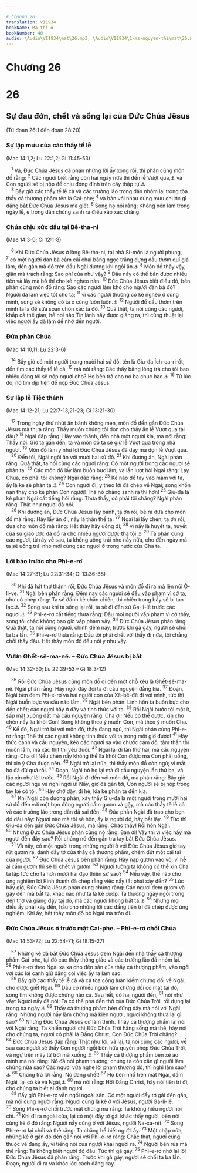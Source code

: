 ```yaml
---

# Chương 26
translation: VI1934
bookName: Ma-thi-ơ 
bookNumber: 40
audio: \Audio\VI1934\mat\26.mp3; \Audio\VI1934\1-ms-nguyen-thi\mat\26.mp3; \Audio\VI1934\2-ms-david-dong\mat\26.mp3
---
```


# Chương 26

<div class="title"><h1>26</h1><h2>Sự đau đớn, chết và sống lại của Đức Chúa Jêsus</h2><p>(Từ đoạn 26:1 đến đoạn 28:20)</p><h3>Sự lập mưu của các thầy tế lễ</h3><p>(Mac 14:1,2; Lu 22:1,2; Gi 11:45-53)</p></div>
<span class="verse mat_26_1"> <sup>1</sup> Vả, Đức Chúa Jêsus đã phán những lời ấy xong rồi, thì phán cùng môn đồ rằng: </span>
<span class="verse mat_26_2"><sup>2</sup> Các ngươi biết rằng còn hai ngày nữa thì đến lễ Vượt qua,<a data-toggle="tooltip" data-placement="bottom" title="Lễ Vượt qua tức là lễ Pâque">⚓</a> và Con người sẽ bị nộp để chịu đóng đinh trên cây thập tự.<a data-toggle="tooltip" data-placement="bottom" title="Xu 12:1-27">⚓</a><br/></span>
<span class="verse mat_26_3"> <sup>3</sup> Bấy giờ các thầy tế lễ cả và các trưởng lão trong dân nhóm lại trong tòa thầy cả thượng phẩm tên là Cai-phe; </span>
<span class="verse mat_26_4"><sup>4</sup> và bàn với nhau dùng mưu chước gì đặng bắt Đức Chúa Jêsus mà giết. </span>
<span class="verse mat_26_5"><sup>5</sup> Song họ nói rằng: Không nên làm trong ngày lễ, e trong dân chúng sanh ra điều xào xạc chăng. <br/></span>
<div class="title"><h3>Chúa chịu xức dầu tại Bê-tha-ni</h3><p>(Mac 14:3-9; Gi 12:1-8)</p></div>
<span class="verse mat_26_6"> <sup>6</sup> Khi Đức Chúa Jêsus ở làng Bê-tha-ni, tại nhà Si-môn là người phung, </span>
<span class="verse mat_26_7"><sup>7</sup> có một người đàn bà cầm cái chai bằng ngọc trắng đựng dầu thơm quí giá lắm, đến gần mà đổ trên đầu Ngài đương khi ngồi ăn.<a data-toggle="tooltip" data-placement="bottom" title="Lu 7:37-38">⚓</a></span>
<span class="verse mat_26_8"><sup>8</sup> Môn đồ thấy vậy, giận mà trách rằng: Sao phí của như vậy? </span>
<span class="verse mat_26_9"><sup>9</sup> Dầu nầy có thể bán được nhiều tiền và lấy mà bố thí cho kẻ nghèo nàn. </span>
<span class="verse mat_26_10"><sup>10</sup> Đức Chúa Jêsus biết điều đó, bèn phán cùng môn đồ rằng: Sao các ngươi làm khó cho người đàn bà đó? Người đã làm việc tốt cho ta; </span>
<span class="verse mat_26_11"><sup>11</sup> vì các ngươi thường có kẻ nghèo ở cùng mình, song sẽ không có ta ở cùng luôn luôn.<a data-toggle="tooltip" data-placement="bottom" title="Phu 15:11">⚓</a></span>
<span class="verse mat_26_12"><sup>12</sup> Người đổ dầu thơm trên mình ta là để sửa soạn chôn xác ta đó. </span>
<span class="verse mat_26_13"><sup>13</sup> Quả thật, ta nói cùng các ngươi, khắp cả thế gian, hễ nơi nào Tin lành nầy được giảng ra, thì cũng thuật lại việc người ấy đã làm để nhớ đến người. <br/></span>
<div class="title"><h3>Đứa phản Chúa</h3><p>(Mac 14:10,11; Lu 22:3-6)</p></div>
<span class="verse mat_26_14"> <sup>14</sup> Bấy giờ có một người trong mười hai sứ đồ, tên là Giu-đa Ích-ca-ri-ốt, đến tìm các thầy tế lễ cả, </span>
<span class="verse mat_26_15"><sup>15</sup> mà nói rằng: Các thầy bằng lòng trả cho tôi bao nhiêu đặng tôi sẽ nộp người cho? Họ bèn trả cho nó ba chục bạc.<a data-toggle="tooltip" data-placement="bottom" title="Xa 11:12">⚓</a></span>
<span class="verse mat_26_16"><sup>16</sup> Từ lúc đó, nó tìm dịp tiện để nộp Đức Chúa Jêsus. <br/></span>
<div class="title"><h3>Sự lập lễ Tiệc thánh</h3><p>(Mac 14:12-21; Lu 22:7-13,21-23; Gi 13:21-30)</p></div>
<span class="verse mat_26_17"> <sup>17</sup> Trong ngày thứ nhứt ăn bánh không men, môn đồ đến gần Đức Chúa Jêsus mà thưa rằng: Thầy muốn chúng tôi dọn cho thầy ăn lễ Vượt qua tại đâu? </span>
<span class="verse mat_26_18"><sup>18</sup> Ngài đáp rằng: Hãy vào thành, đến nhà một người kia, mà nói rằng: Thầy nói: Giờ ta gần đến; ta và môn đồ ta sẽ giữ lễ Vượt qua trong nhà ngươi. </span>
<span class="verse mat_26_19"><sup>19</sup> Môn đồ làm y như lời Đức Chúa Jêsus đã dạy mà dọn lễ Vượt qua. <br/></span>
<span class="verse mat_26_20"> <sup>20</sup> Đến tối, Ngài ngồi ăn với mười hai sứ đồ. </span>
<span class="verse mat_26_21"><sup>21</sup> Khi đương ăn, Ngài phán rằng: Quả thật, ta nói cùng các ngươi rằng: Có một người trong các ngươi sẽ phản ta. </span>
<span class="verse mat_26_22"><sup>22</sup> Các môn đồ lấy làm buồn bực lắm, và lần lượt hỏi Ngài rằng: Lạy Chúa, có phải tôi không? Ngài đáp rằng: </span>
<span class="verse mat_26_23"><sup>23</sup> Kẻ nào để tay vào mâm với ta, ấy là kẻ sẽ phản ta.<a data-toggle="tooltip" data-placement="bottom" title="Thi 41:9">⚓</a></span>
<span class="verse mat_26_24"><sup>24</sup> Con người đi, y theo lời đã chép về Ngài; song khốn nạn thay cho kẻ phản Con người! Thà nó chẳng sanh ra thì hơn! </span>
<span class="verse mat_26_25"><sup>25</sup> Giu-đa là kẻ phản Ngài cất tiếng hỏi rằng: Thưa thầy, có phải tôi chăng? Ngài phán rằng: Thật như ngươi đã nói. <br/></span>
<span class="verse mat_26_26"> <sup>26</sup> Khi đương ăn, Đức Chúa Jêsus lấy bánh, tạ ơn rồi, bẻ ra đưa cho môn đồ mà rằng: Hãy lấy ăn đi, nầy là thân thể ta. </span>
<span class="verse mat_26_27"><sup>27</sup> Ngài lại lấy chén, tạ ơn rồi, đưa cho môn đồ mà rằng: Hết thảy hãy uống đi; </span>
<span class="verse mat_26_28"><sup>28</sup> vì nầy là huyết ta, huyết của sự giao ước đã đổ ra cho nhiều người được tha tội.<a data-toggle="tooltip" data-placement="bottom" title="Xu 24:8; Gie 31:31-34">⚓</a></span>
<span class="verse mat_26_29"><sup>29</sup> Ta phán cùng các ngươi, từ rày về sau, ta không uống trái nho nầy nữa, cho đến ngày mà ta sẽ uống trái nho mới cùng các ngươi ở trong nước của Cha ta. <br/></span>
<div class="title"><h3>Lời bảo trước cho Phi-e-rơ</h3><p>(Mac 14:27-31; Lu 22:31-34; Gi 13:36-38)</p></div>
<span class="verse mat_26_30"> <sup>30</sup> Khi đã hát thơ thánh rồi, Đức Chúa Jêsus và môn đồ đi ra mà lên núi Ô-li-ve. </span>
<span class="verse mat_26_31"><sup>31</sup> Ngài bèn phán rằng: Đêm nay các ngươi sẽ đều vấp phạm vì cớ ta, như có chép rằng: Ta sẽ đánh kẻ chăn chiên, thì chiên trong bầy sẽ bị tan lạc.<a data-toggle="tooltip" data-placement="bottom" title="Xa 13:7">⚓</a></span>
<span class="verse mat_26_32"><sup>32</sup> Song sau khi ta sống lại rồi, ta sẽ đi đến xứ Ga-li-lê trước các ngươi.<a data-toggle="tooltip" data-placement="bottom" title="Mat 28:16">⚓</a></span>
<span class="verse mat_26_33"><sup>33</sup> Phi-e-rơ cất tiếng thưa rằng: Dầu mọi người vấp phạm vì cớ thầy, song tôi chắc không bao giờ vấp phạm vậy. </span>
<span class="verse mat_26_34"><sup>34</sup> Đức Chúa Jêsus phán rằng: Quả thật, ta nói cùng ngươi, chính đêm nay, trước khi gà gáy, ngươi sẽ chối ta ba lần. </span>
<span class="verse mat_26_35"><sup>35</sup> Phi-e-rơ thưa rằng: Dầu tôi phải chết với thầy đi nữa, tôi chẳng chối thầy đâu. Hết thảy môn đồ đều nói y như vậy. <br/></span>
<div class="title"><h3>Vườn Ghết-sê-ma-nê. – Đức Chúa Jêsus bị bắt</h3><p>(Mac 14:32-50; Lu 22:39-53 – Gi 18:3-12)</p></div>
<span class="verse mat_26_36"> <sup>36</sup> Rồi Đức Chúa Jêsus cùng môn đồ đi đến một chỗ kêu là Ghết-sê-ma-nê. Ngài phán rằng: Hãy ngồi đây đợi ta đi cầu nguyện đằng kia. </span>
<span class="verse mat_26_37"><sup>37</sup> Đoạn, Ngài bèn đem Phi-e-rơ và hai người con của Xê-bê-đê đi với mình, tức thì Ngài buồn bực và sầu não lắm. </span>
<span class="verse mat_26_38"><sup>38</sup> Ngài bèn phán: Linh hồn ta buồn bực cho đến chết; các ngươi hãy ở đây và tỉnh thức với ta. </span>
<span class="verse mat_26_39"><sup>39</sup> Rồi Ngài bước tới một ít, sấp mặt xuống đất mà cầu nguyện rằng: Cha ơi! Nếu có thể được, xin cho chén nầy lìa khỏi Con! Song không theo ý muốn Con, mà theo ý muốn Cha. </span>
<span class="verse mat_26_40"><sup>40</sup> Kế đó, Ngài trở lại với môn đồ, thấy đang ngủ, thì Ngài phán cùng Phi-e-rơ rằng: Thế thì các ngươi không tỉnh thức với ta trong một giờ được! </span>
<span class="verse mat_26_41"><sup>41</sup> Hãy thức canh và cầu nguyện, kẻo các ngươi sa vào chước cám dỗ; tâm thần thì muốn lắm, mà xác thịt thì yếu đuối. </span>
<span class="verse mat_26_42"><sup>42</sup> Ngài lại đi lần thứ hai, mà cầu nguyện rằng: Cha ơi! Nếu chén nầy không thể lìa khỏi Con được mà Con phải uống, thì xin ý Cha được nên. </span>
<span class="verse mat_26_43"><sup>43</sup> Ngài trở lại nữa, thì thấy môn đồ còn ngủ; vì mắt họ đã đừ quá rồi. </span>
<span class="verse mat_26_44"><sup>44</sup> Đoạn, Ngài bỏ họ lại mà đi cầu nguyện lần thứ ba, và lặp xin như lời trước. </span>
<span class="verse mat_26_45"><sup>45</sup> Rồi Ngài đi đến với môn đồ, mà phán rằng: Bây giờ các ngươi ngủ và nghỉ ngơi ư! Nầy, giờ đã gần tới, Con người sẽ bị nộp trong tay kẻ có tội. </span>
<span class="verse mat_26_46"><sup>46</sup> Hãy chờ dậy, đi hè, kìa kẻ phản ta đến kia. <br/></span>
<span class="verse mat_26_47"> <sup>47</sup> Khi Ngài còn đương phán, xảy thấy Giu-đa là một người trong mười hai sứ đồ đến với một bọn đông người cầm gươm và gậy, mà các thầy tế lễ cả và các trưởng lão trong dân đã sai đến. </span>
<span class="verse mat_26_48"><sup>48</sup> Đứa phản Ngài đã trao cho bọn đó dấu nầy: Người nào mà tôi sẽ hôn, ấy là người đó, hãy bắt lấy. </span>
<span class="verse mat_26_49"><sup>49</sup> Tức thì Giu-đa đến gần Đức Chúa Jêsus, mà rằng: Chào thầy! Rồi hôn Ngài. </span>
<span class="verse mat_26_50"><sup>50</sup> Nhưng Đức Chúa Jêsus phán cùng nó rằng: Bạn ơi! Vậy thì vì việc nầy mà ngươi đến đây sao? Rồi chúng nó đến gần tra tay bắt Đức Chúa Jêsus. <br/></span>
<span class="verse mat_26_51"> <sup>51</sup> Và nầy, có một người trong những người ở với Đức Chúa Jêsus giơ tay rút gươm ra, đánh đầy tớ của thầy cả thượng phẩm, chém đứt một cái tai của người. </span>
<span class="verse mat_26_52"><sup>52</sup> Đức Chúa Jêsus bèn phán rằng: Hãy nạp gươm vào vỏ; vì hễ ai cầm gươm thì sẽ bị chết vì gươm. </span>
<span class="verse mat_26_53"><sup>53</sup> Ngươi tưởng ta không có thể xin Cha ta lập tức cho ta hơn mười hai đạo thiên sứ sao? </span>
<span class="verse mat_26_54"><sup>54</sup> Nếu vậy, thế nào cho ứng nghiệm lời Kinh thánh đã chép rằng việc nầy tất phải xảy đến? </span>
<span class="verse mat_26_55"><sup>55</sup> Lúc bấy giờ, Đức Chúa Jêsus phán cùng chúng rằng: Các ngươi đem gươm và gậy đến mà bắt ta, khác nào như ta là kẻ cướp. Ta thường ngày ngồi trong đền thờ và giảng dạy tại đó, mà các ngươi không bắt ta.<a data-toggle="tooltip" data-placement="bottom" title="Lu 19:47; 21:37">⚓</a></span>
<span class="verse mat_26_56"><sup>56</sup> Nhưng mọi điều ấy phải xảy đến, hầu cho những lời các đấng tiên tri đã chép được ứng nghiệm. Khi ấy, hết thảy môn đồ bỏ Ngài mà trốn đi. <br/></span>
<div class="title"><h3>Đức Chúa Jêsus ở trước mặt Cai-phe. – Phi-e-rơ chối Chúa</h3><p>(Mac 14:53-72; Lu 22:54-71; Gi 18:15-27)</p></div>
<span class="verse mat_26_57"> <sup>57</sup> Những kẻ đã bắt Đức Chúa Jêsus đem Ngài đến nhà thầy cả thượng phẩm Cai-phe, tại đó các thầy thông giáo và các trưởng lão đã nhóm lại. </span>
<span class="verse mat_26_58"><sup>58</sup> Phi-e-rơ theo Ngài xa xa cho đến sân của thầy cả thượng phẩm, vào ngồi với các kẻ canh giữ đặng coi việc ấy ra làm sao. <br/></span>
<span class="verse mat_26_59"> <sup>59</sup> Bấy giờ các thầy tế lễ cả và cả tòa công luận kiếm chứng dối về Ngài, cho được giết Ngài. </span>
<span class="verse mat_26_60"><sup>60</sup> Dầu có nhiều người làm chứng dối có mặt tại đó, song tìm không được chứng nào cả. Sau hết, có hai người đến, </span>
<span class="verse mat_26_61"><sup>61</sup> nói như vầy: Người nầy đã nói: Ta có thể phá đền thờ của Đức Chúa Trời, rồi dựng lại trong ba ngày.<a data-toggle="tooltip" data-placement="bottom" title="Gi 2:19">⚓</a></span>
<span class="verse mat_26_62"><sup>62</sup> Thầy cả thượng phẩm bèn đứng dậy mà nói với Ngài rằng: Những người nầy làm chứng mà kiện ngươi, ngươi không thưa lại gì sao? </span>
<span class="verse mat_26_63"><sup>63</sup> Nhưng Đức Chúa Jêsus cứ làm thinh. Thầy cả thượng phẩm lại nói với Ngài rằng: Ta khiến ngươi chỉ Đức Chúa Trời hằng sống mà thề, hãy nói cho chúng ta, ngươi có phải là Đấng Christ, Con Đức Chúa Trời chăng? </span>
<span class="verse mat_26_64"><sup>64</sup> Đức Chúa Jêsus đáp rằng: Thật như lời; vả lại, ta nói cùng các ngươi, về sau các ngươi sẽ thấy Con người ngồi bên hữu quyền phép Đức Chúa Trời, và ngự trên mây từ trời mà xuống.<a data-toggle="tooltip" data-placement="bottom" title="Da 7:13">⚓</a></span>
<span class="verse mat_26_65"><sup>65</sup> Thầy cả thượng phẩm bèn xé áo mình mà nói rằng: Nó đã nói phạm thượng; chúng ta còn cần gì người làm chứng nữa sao? Các ngươi vừa nghe lời phạm thượng đó, thì nghĩ làm sao?<a data-toggle="tooltip" data-placement="bottom" title="Le 24:16">⚓</a></span>
<span class="verse mat_26_66"><sup>66</sup> Chúng trả lời rằng: Nó đáng chết! </span>
<span class="verse mat_26_67"><sup>67</sup> Họ bèn nhổ trên mặt Ngài, đấm Ngài, lại có kẻ vả Ngài,<a data-toggle="tooltip" data-placement="bottom" title="Es 50:6">⚓</a></span>
<span class="verse mat_26_68"><sup>68</sup> mà nói rằng: Hỡi Đấng Christ, hãy nói tiên tri đi; cho chúng ta biết ai đánh ngươi. <br/></span>
<span class="verse mat_26_69"> <sup>69</sup> Bấy giờ Phi-e-rơ vẫn ngồi ngoài sân. Có một người đầy tớ gái đến gần, mà nói cùng người rằng: Ngươi cũng là kẻ ở với Jêsus, người Ga-li-lê. </span>
<span class="verse mat_26_70"><sup>70</sup> Song Phi-e-rơ chối trước mặt chúng mà rằng: Ta không hiểu ngươi nói chi. </span>
<span class="verse mat_26_71"><sup>71</sup> Khi đi ra ngoài cửa, lại có một đầy tớ gái khác thấy người, bèn nói cùng kẻ ở đó rằng: Người nầy cũng ở với Jêsus, người Na-xa-rét. </span>
<span class="verse mat_26_72"><sup>72</sup> Song Phi-e-rơ lại chối và thề rằng: Ta chẳng hề biết người ấy. </span>
<span class="verse mat_26_73"><sup>73</sup> Một chặp nữa, những kẻ ở gần đó đến gần nói với Phi-e-rơ rằng: Chắc thật, ngươi cũng thuộc về đảng ấy, vì tiếng nói của ngươi khai ngươi ra. </span>
<span class="verse mat_26_74"><sup>74</sup> Người bèn rủa mà thề rằng: Ta không biết người đó đâu! Tức thì gà gáy. </span>
<span class="verse mat_26_75"><sup>75</sup> Phi-e-rơ nhớ lại lời Đức Chúa Jêsus đã phán rằng: Trước khi gà gáy, ngươi sẽ chối ta ba lần. Đoạn, người đi ra và khóc lóc cách đắng cay. <br/> <br/></span>
